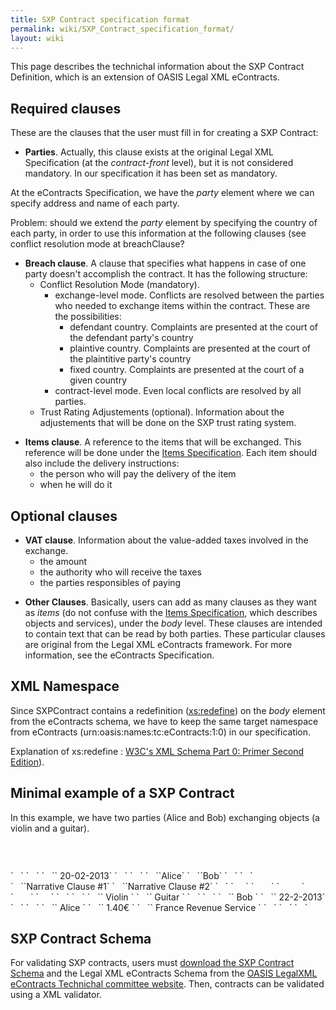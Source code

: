 ```yaml
---
title: SXP Contract specification format
permalink: wiki/SXP_Contract_specification_format/
layout: wiki
---
```


This page describes the technichal information about the SXP Contract
Definition, which is an extension of OASIS Legal XML eContracts.

Required clauses
----------------

These are the clauses that the user must fill in for creating a SXP
Contract:

-   **Parties**. Actually, this clause exists at the original Legal XML
    Specification (at the *contract-front* level), but it is not
    considered mandatory. In our specification it has been set
    as mandatory.

At the eContracts Specification, we have the *party* element where we
can specify address and name of each party.

Problem: should we extend the *party* element by specifying the country
of each party, in order to use this information at the following clauses
(see conflict resolution mode at breachClause?

-   **Breach clause**. A clause that specifies what happens in case of
    one party doesn't accomplish the contract. It has the following
    structure:
    -   Conflict Resolution Mode (mandatory).
        -   exchange-level mode. Conflicts are resolved between the
            parties who needed to exchange items within the contract.
            These are the possibilities:
            -   defendant country. Complaints are presented at the court
                of the defendant party's country
            -   plaintive country. Complaints are presented at the court
                of the plaintitive party's country
            -   fixed country. Complaints are presented at the court of
                a given country
        -   contract-level mode. Even local conflicts are resolved by
            all parties.
    -   Trust Rating Adjustements (optional). Information about the
        adjustements that will be done on the SXP trust rating system.

<!-- -->

-   **Items clause**. A reference to the items that will be exchanged.
    This reference will be done under the [Items
    Specification](/wiki/Items_Specification "wikilink"). Each item should
    also include the delivery instructions:
    -   the person who will pay the delivery of the item
    -   when he will do it

Optional clauses
----------------

-   **VAT clause**. Information about the value-added taxes involved in
    the exchange.
    -   the amount
    -   the authority who will receive the taxes
    -   the parties responsibles of paying

<!-- -->

-   **Other Clauses**. Basically, users can add as many clauses as they
    want as *items* (do not confuse with the [Items
    Specification](/wiki/Items_Specification "wikilink"), which describes
    objects and services), under the *body* level. These clauses are
    intended to contain text that can be read by both parties. These
    particular clauses are original from the Legal XML
    eContracts framework. For more information, see the
    eContracts Specification.

XML Namespace
-------------

Since SXPContract contains a redefinition (<xs:redefine>) on the *body*
element from the eContracts schema, we have to keep the same target
namespace from eContracts (urn:oasis:names:tc:eContracts:1:0) in our
specification.

Explanation of xs:redefine : [W3C's XML Schema Part 0: Primer Second
Edition](http://www.w3.org/TR/xmlschema-0/#Redefine)).

Minimal example of a SXP Contract
---------------------------------

In this example, we have two parties (Alice and Bob) exchanging objects
(a violin and a guitar).

<?xml version="1.0"?>
`  `<contract xmlns="urn:oasis:names:tc:eContracts:1:0"
    xmlns:xsi="http://www.w3.org/2001/XMLSchema-instance"
    xmlns:sxp="http://secure-exchange-protocols.org/index.php?title=SXP_Contract"
    xsi:schemaLocation="urn:oasis:names:tc:eContracts:1:0 SXPContract.xsd">  
`   `

<title>
<text>Contract between Alice and Bob</text>

</title>
`   `<contract-front>  
`   `<date-block>  
`   `<date>` 20-02-2013`</date>  
`   `</date-block>  
`   `<parties>  
`   `<party>`Alice`</party>  
`   `<party>`Bob`</party>  
`   `</parties>  
`   `</contract-front>

<body>
`   `<item><block><text>`Narrative Clause #1`</text></block></item>  
`   `<item><block><text>`Narrative Clause #2`</text></block></item>  
`   `<breachClause>  
`     `<conflictResolutionMode>  
`       `<exchange-level>  
`         `<defendantCountry/>  
`       `</exchange-level>  
`     `</conflictResolutionMode>  
`   `</breachClause>  
`   `<objects>  
`   `<object>` Violin `</object>  
`   `<object>` Guitar `</object>  
`   `</objects>  
`   `<deliveryClause>  
`   `<party>` Bob `</party>  
`   `<date>` 22-2-2013`</date>  
`   `</deliveryClause>  
`   `<vatClause>  
`   `<party>` Alice `</party>  
`   `<amount>` 1.40€ `</amount>  
`   `<authority>` France Revenue Service `</authority>  
`   `</vatClause>  
`   `

</body>
`   `</contract>

SXP Contract Schema
-------------------

For validating SXP contracts, users must [download the SXP Contract
Schema](https://docs.google.com/file/d/0B4JKZAq0izyxTFl4b0dZX1FXRUk/edit?usp=sharing)
and the Legal XML eContracts Schema from the [OASIS LegalXML eContracts
Technichal committee
website](https://www.oasis-open.org/committees/tc_home.php?wg_abbrev=legalxml-econtracts).
Then, contracts can be validated using a XML validator.
